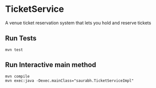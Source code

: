 # TicketService

A venue ticket reservation system that lets you hold and reserve tickets

## Run Tests
```
mvn test
```

## Run Interactive main method
```
mvn compile
mvn exec:java -Dexec.mainClass="saurabh.TicketServiceImpl"
```